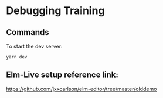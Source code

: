 # Debugging Training

## Commands

To start the dev server:

```
yarn dev
```

## Elm-Live setup reference link:
https://github.com/jxxcarlson/elm-editor/tree/master/olddemo